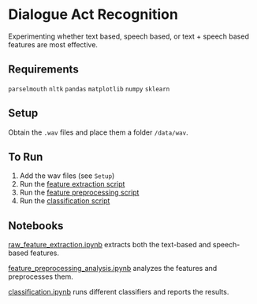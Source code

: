 # Dialogue Act Recognition
Experimenting whether text based, speech based, or text + speech based features are most effective.

## Requirements
`parselmouth`
`nltk`
`pandas`
`matplotlib`
`numpy`
`sklearn`

## Setup
Obtain the `.wav` files and place them a folder `/data/wav`.

## To Run
1. Add the wav files (see `Setup`)
2. Run the [feature extraction script](code/raw_feature_extraction.ipynb)
3. Run the [feature preprocessing script](code/feature_preprocessing_analysis.ipynb)
4. Run the [classification script](code/classification.ipynb)

## Notebooks

[raw_feature_extraction.ipynb](code/raw_feature_extraction.ipynb) extracts both the text-based and speech-based features.

[feature_preprocessing_analysis.ipynb](code/feature_preprocessing_analysis.ipynb) analyzes the features and preprocesses them.

[classification.ipynb](code/classification.ipynb) runs different classifiers and reports the results.
